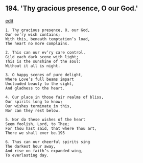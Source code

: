 
## 194.  'Thy gracious presence, O our God.'
[edit](https://docs.google.com/document/d/1rOia3MZu5-bw1A-a7_O-gLSt9vnDto9k/edit?mode=html)



    1. Thy gracious presence, O, our God,
    Our ev’ry wish contains;
    With this, beneath temptation’s load, 
    The heart no more complains.

    2. This can our ev’ry care control,
    Gild each dark scene with light;
    This is the sunshine of the soul: 
    Without it all is night.

    3. O happy scenes of pure delight,
    Where Love’s full beams impart 
    Unclouded beauty to the sight,
    And gladness to the heart.

    4. Our place in those fair realms of bliss,
    Our spirits long to know;
    Our wishes terminate in this,
    Nor can they rest below.

    5. Nor do these wishes of the heart
    Seem foolish, Lord, to Thee;
    For thou hast said, that where Thou art, 
    There we shall ever be.195

    6. Thus can our cheerful spirits sing 
    The darkest hour away,
    And rise on faith’s expanded wing, 
    To everlasting day.
